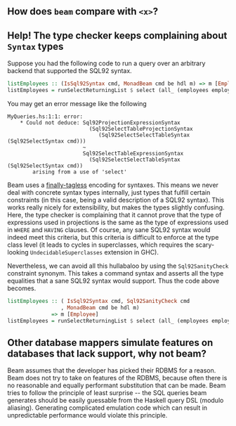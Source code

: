 ## How does `beam` compare with `<x>`?

## Help! The type checker keeps complaining about `Syntax` types

Suppose you had the following code to run a query over an arbitrary backend that
supported the SQL92 syntax.

```haskell
listEmployees :: (IsSql92Syntax cmd, MonadBeam cmd be hdl m) => m [Employee]
listEmployees = runSelectReturningList $ select (all_ (employees employeeDb))
```

You may get an error message like the following

```
MyQueries.hs:1:1: error:
    * Could not deduce: Sql92ProjectionExpressionSyntax
                          (Sql92SelectTableProjectionSyntax
                             (Sql92SelectSelectTableSyntax (Sql92SelectSyntax cmd)))
                        ~
                        Sql92SelectTableExpressionSyntax
                          (Sql92SelectSelectTableSyntax (Sql92SelectSyntax cmd))
        arising from a use of 'select'
```

Beam uses a [finally-tagless](http://okmij.org/ftp/tagless-final/JFP.pdf)
encoding for syntaxes. This means we never deal with concrete syntax types
internally, just types that fulfill certain constraints (in this case, being a
valid description of a SQL92 syntax). This works really nicely for
extensibility, but makes the types slightly confusing. Here, the type checker is
complaining that it cannot prove that the type of expressions used in
projections is the same as the type of expressions used in `WHERE` and `HAVING`
clauses. Of course, any sane SQL92 syntax would indeed meet this criteria, but
this criteria is difficult to enforce at the type class level (it leads to
cycles in superclasses, which requires the scary-looking
`UndecidableSuperclasses` extension in GHC).

Nevertheless, we can avoid all this hullabaloo by using the `Sql92SanityCheck`
constraint synonym. This takes a command syntax and asserts all the type
equalities that a sane SQL92 syntax would support. Thus the code above becomes.

```haskell
listEmployees :: ( IsSql92Syntax cmd, Sql92SanityCheck cmd
                 , MonadBeam cmd be hdl m)
              => m [Employee]
listEmployees = runSelectReturningList $ select (all_ (employees employeeDb))
```

## Other database mappers simulate features on databases that lack support, why not beam?

Beam assumes that the developer has picked their RDBMS for a reason. Beam does
not try to take on features of the RDBMS, because often there is no reasonable
and equally performant substitution that can be made. Beam tries to follow the
principle of least surprise -- the SQL queries beam generates should be easily
guessable from the Haskell query DSL (modulo aliasing). Generating complicated
emulation code which can result in unpredictable performance would violate this
principle.
